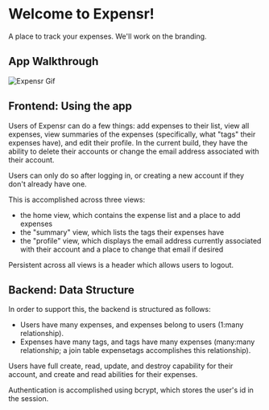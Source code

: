 # Welcome to Expensr!
A place to track your expenses. We'll work on the branding.

## App Walkthrough

![Expensr Gif](expensr.gif)

## Frontend: Using the app
Users of Expensr can do a few things: add expenses to their list, view all expenses, view summaries of the expenses (specifically, what "tags" their expenses have), and edit their profile. In the current build, they have the ability to delete their accounts or change the email address associated with their account.

Users can only do so after logging in, or creating a new account if they don't already have one.

This is accomplished across three views:
- the home view, which contains the expense list and a place to add expenses
- the "summary" view, which lists the tags their expenses have
- the "profile" view, which displays the email address currently associated with their account and a place to change that email if desired

Persistent across all views is a header which allows users to logout.

## Backend: Data Structure
In order to support this, the backend is structured as follows: 
- Users have many expenses, and expenses belong to users (1:many relationship).
- Expenses have many tags, and tags have many expenses (many:many relationship; a join table expensetags accomplishes this relationship).

Users have full create, read, update, and destroy capability for their account, and create and read abilities for their expenses.

Authentication is accomplished using bcrypt, which stores the user's id in the session.
